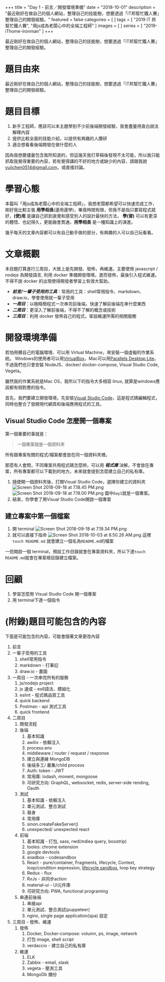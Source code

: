 +++
title = "Day 1 - 前言／開發環境準備"
date = "2018-10-01"
description = "最近剛好在做自己的個人網站，整理自己的技能樹，想要透過「iT邦幫忙鐵人賽」整理自己的開發經驗。"
featured = false
categories = [
]
tags = [
"2019 iT 邦幫忙鐵人賽",
"用js成為老闆心中的全端工程師"
]
images = [
]
series = [
"2019-iThome-Ironman"
]
+++

最近剛好在做自己的個人網站，整理自己的技能樹，想要透過「iT邦幫忙鐵人賽」整理自己的開發經驗。

<!--more-->

# 題目由來
最近剛好在做自己的個人網站，整理自己的技能樹，想要透過「iT邦幫忙鐵人賽」整理自己的開發經驗。

# 題目目標
1. 新手工程師，應該可以本主題學到不少前後端開發經驗，我會盡量用直白說法解釋內容
2. 提供比較全面的技能介紹，以提供有興趣的人躦研
3. 適合想看看後端開發在做什麼的人

因為我想要儘量包含我所知道的，但這幾天我打草稿後發現不太可能，所以我只能抓取我覺得重要的內容，若有覺得講的不好的地方或缺少的內容，請跟我說[yujichen0514@gmail.com](yujichen0514@gmail.com)，或直接討論。

# 學習心態
本篇叫「用js成為老闆心中的全端工程師」，我想老闆都希望可以快速完成工作，剛好我比較主張 **用學相長**(邊用邊學)，畢竟時間有限，但我不是指只要寫程式就好，**(使)用** 是讓自己抓到直覺和感受別人的設計最快的方法， **學(習)** 可以有更深的體悟、也記得久，更能融會貫通，**用學相長** 是一種知識上的演進。

幾乎每天的文章內容都可以有自己動手做的部分，有興趣的人可以自己玩看看。

# 文章概觀
本目題打算進行三周目，大致上是先開發、發佈，再維運。主要使用 javascript / nodejs 為開發語言, 利用 docker 準備開發環境，進而發佈，最後引入程式維運。不得不說 docker 的出現使得開發者學習上有很大幫助。

* ***前言/一輩子受用的工具***：常用的工具：shell常用指令、markdown、draw.io，學會使用就一輩子受用
* ***一周目***：以極精簡程式一次串完前後端，快速了解前後端在串什麼東西
* ***二周目***：更深入了解前後端，不得不了解的概念或技術
* ***三周目***：利用 docker 發佈自己的程式，架設維運所需的相關服務

# 開發環境準備
若怕用髒自己的電腦環境、可以用 Virtual Machine，來安裝一個虛擬的作業系統。 Windows的使用者可以用[VirtualBox](https://www.virtualbox.org/)，Mac可以用[Parallels Desktop Lite](https://itunes.apple.com/tw/app/parallels-desktop-lite/id1085114709?mt=12)。不過我們也只會安裝 NodeJS、docker/ docker-compose, Visual Studio Code, Vegeta。

雖然我的作業系統是Mac OS，我所以下的指令大多相容 linux, 就算是windows應該都有相對應的指令。

首先，我們要建立開發環境，先安裝[Visual Studio Code](https://code.visualstudio.com/?wt.mc_id=DX_841432)，這是程式碼編輯程式，同時也整合了發開現代網頁和後端應用程式的工具。

## Visual Studio Code 怎麼開一個專案
第一個重要的事就是：
> 一個專案就是一個資料夾

所有跟專案有關的程式/檔案都會放在同一個資料夾裡。

那麼有人會問，不同專案共用程式碼怎麼辨，可以用 ***程式庫*** 決解，不會放在專案，所有專案都可以下載到的地方。未來就會提到怎麼建立自己的私有庫。

1. 隨便開一個資料夾後，打開Visual Studio Code，選擇你建立的資料夾
![Screen Shot 2018-09-18 at 7.18.45 PM.png](resources/AEEC55D7220E1B953E5FC3E454EBDD93.png)
![Screen Shot 2018-09-18 at 7.19.00 PM.png](resources/B1D6B3357EBA6A436B18DF7E6FCB2B65.png)
圖中`Day1`就是一個專案。
1. 結束，你學會了用Visual Studio Code開啟一個專案

## 建立專案中第一個檔案
1. 開 terminal
![Screen Shot 2018-09-18 at 7.19.34 PM.png](resources/700418D065CF6A7CFAF8A1E8937E148F.png)
1. 就可以直接下指命
![Screen Shot 2018-10-03 at 8.50.26 AM.png](resources/60AFB320FA1F5832ED2710E8F11F3A21.png)
這裡 `touch README.md` 就會建立一個名為`README.md`的檔案

一但開啟一個 terminal，預設工作目錄就會在專案資料夾，所以下達`touch README.md`就會在專案根目錄建立檔案。

# 回顧
1. 學習怎麼用 Visual Studio Code 開一個專案
1. 用 terminal下達一個指令

# (附錄)題目可能包含的內容
下面是可能包含的內容，可能會隨著文章更改內容

1. 前言
1. 一輩子受用的工具
    1. shell常用指令
    1. markdown - 打筆記
    1. draw.io - 畫圖
1. 一周目 - 一次串完所有的服務
    1. js/nodejs project
    1. js 速成 - es6語法、模組化
    1. eslint - 程式碼品質工具
    1. quick backend
    1. Postman - api 測式工具
    1. quick frontend
1. 二周目
    1. 開發流程
    1. 後端
        1. 基本知識
        1. awilix - 依賴注入
        1. process.env
        1. middleware / router / request / response 
        1. 建立與連線 MongoDB
        1. 後端多工/ 叢集/child process
        1. Auth: token - JWT
        1. 常用庫: lodash, monent, mongoose
        1. 可研究方向: GraphQL, websocket, redis, server-side rending, Oauth
    1. 測試
        1. 基本知識 - 依賴注入
        1. 單元測試、整合測試
        1. 替身
        1. 常用庫
        1. sinon.createFakeServer()
        1. unexpected/ unexpected react
    1. 前端
        1. 基本知識 - 打包, sass, rwd(mdiea query, boostrip)
        1. tooles: chrome extension
        1. google devtools
        1. snadbox - codesandbox
        1. React - pure/container, Fragments, lifecycle, Context, loop/condition expression, [lifecycle sandbox](https://codesandbox.io/s/8k9k5zm060), loop key strategy
        1. Redux - flux
        1. RxJs - 非同步action
        1. material-ui - UI元件庫
        1. 可研究方向: PWA, functional programing
    1. 串連前後端
        1. 串接api
        1. 單元測試、整合測試(puppeteer)
        1. nginx, single page application(spa) 設定
1. 三周目 - 發佈、維運
    1. 發佈
        1. Docker, Docker-compose: volumn, ps, image, network
        1. 打包 image, shell script
        1. verdaccio - 建立自己的私有庫
    1. 維運
        1. ELK
        1. Zabbix - email, slask
        1. vegeta - 壓測工具
        1. MongoDb 備份
